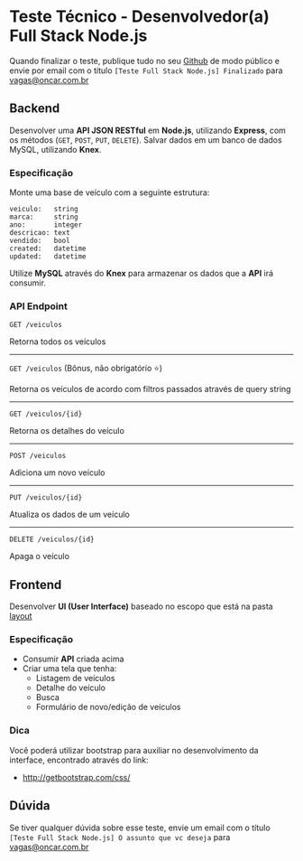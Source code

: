 # Teste Técnico - Desenvolvedor(a) Full Stack Node.js

Quando finalizar o teste, publique tudo no seu [Github](https://github.com) de modo público e envie por email com o título `[Teste Full Stack Node.js] Finalizado` para vagas@oncar.com.br

## Backend

Desenvolver uma **API JSON RESTful** em **Node.js**, utilizando **Express**, com os métodos (`GET`, `POST`, `PUT`, `DELETE`).
Salvar dados em um banco de dados MySQL, utilizando **Knex**.

### Especificação

Monte uma base de veículo com a seguinte estrutura:

```
veiculo:   string
marca:     string
ano:       integer
descricao: text
vendido:   bool
created:   datetime
updated:   datetime
```

Utilize **MySQL** através do **Knex** para armazenar os dados que a **API** irá consumir.

### API Endpoint

`GET /veiculos`

Retorna todos os veículos

---

`GET /veiculos` (Bônus, não obrigatório :star:)

Retorna os veículos de acordo com filtros passados através de query string

---

`GET /veiculos/{id}`

Retorna os detalhes do veículo

---

`POST /veiculos`

Adiciona um novo veículo

---

`PUT /veiculos/{id}`

Atualiza os dados de um veículo

---

`DELETE /veiculos/{id}`

Apaga o veículo


## Frontend

Desenvolver **UI (User Interface)** baseado no escopo que está na pasta [layout](https://github.com/oncarsolucoes/Teste-NodeJS/tree/master/layout)

### Especificação

- Consumir **API** criada acima
- Criar uma tela que tenha:
    - Listagem de veículos
    - Detalhe do veículo
    - Busca
    - Formulário de novo/edição de veículos

### Dica

Você poderá utilizar bootstrap para auxiliar no desenvolvimento da interface, encontrado através do link:

- http://getbootstrap.com/css/

## Dúvida

Se tiver qualquer dúvida sobre esse teste, envie um email com o título `[Teste Full Stack Node.js] O assunto que vc deseja` para vagas@oncar.com.br
